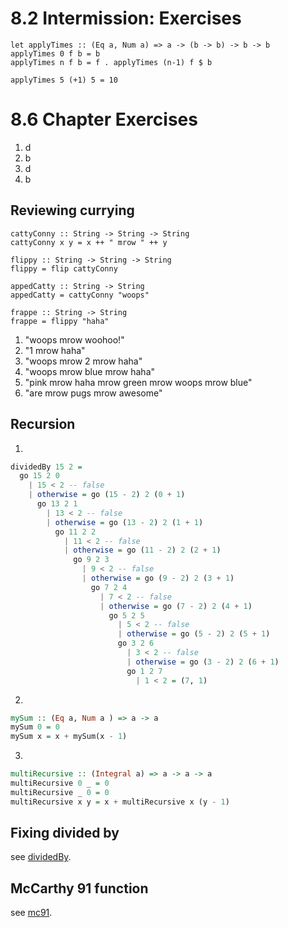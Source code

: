 # 8.2 Intermission: Exercises

```
let applyTimes :: (Eq a, Num a) => a -> (b -> b) -> b -> b
applyTimes 0 f b = b
applyTimes n f b = f . applyTimes (n-1) f $ b

applyTimes 5 (+1) 5 = 10
```

# 8.6 Chapter Exercises

1. d
2. b
3. d
4. b

## Reviewing currying

```
cattyConny :: String -> String -> String
cattyConny x y = x ++ " mrow " ++ y

flippy :: String -> String -> String
flippy = flip cattyConny

appedCatty :: String -> String
appedCatty = cattyConny "woops"

frappe :: String -> String
frappe = flippy "haha"
```

1. "woops mrow woohoo!"
2. "1 mrow haha"
3. "woops mrow 2 mrow haha"
4. "woops mrow blue mrow haha"
5. "pink mrow haha mrow green mrow woops mrow blue"
6. "are mrow pugs mrow awesome"

## Recursion

1.
```hs
dividedBy 15 2 =
  go 15 2 0
    | 15 < 2 -- false
    | otherwise = go (15 - 2) 2 (0 + 1)
      go 13 2 1
        | 13 < 2 -- false
        | otherwise = go (13 - 2) 2 (1 + 1)
          go 11 2 2
            | 11 < 2 -- false
            | otherwise = go (11 - 2) 2 (2 + 1)
              go 9 2 3
                | 9 < 2 -- false
                | otherwise = go (9 - 2) 2 (3 + 1)
                  go 7 2 4
                    | 7 < 2 -- false
                    | otherwise = go (7 - 2) 2 (4 + 1)
                      go 5 2 5
                        | 5 < 2 -- false
                        | otherwise = go (5 - 2) 2 (5 + 1)
                        go 3 2 6
                          | 3 < 2 -- false
                          | otherwise = go (3 - 2) 2 (6 + 1)
                          go 1 2 7
                            | 1 < 2 = (7, 1)
```

2.
```hs
mySum :: (Eq a, Num a ) => a -> a
mySum 0 = 0
mySum x = x + mySum(x - 1)
```

3.
```hs
multiRecursive :: (Integral a) => a -> a -> a
multiRecursive 0 _ = 0
multiRecursive _ 0 = 0
multiRecursive x y = x + multiRecursive x (y - 1)
```

## Fixing divided by

see [dividedBy](dividedBy.hs).

## McCarthy 91 function

see [mc91](mc91.hs).
